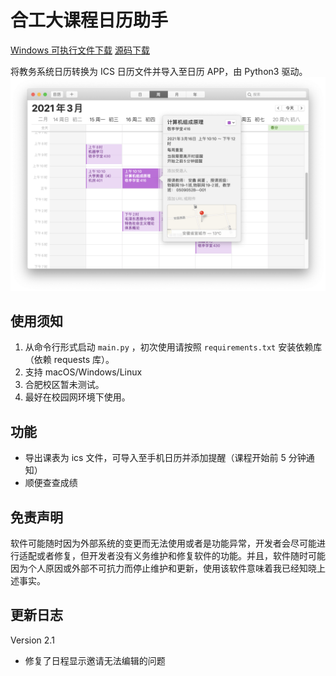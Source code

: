 # 合工大课程日历助手

[Windows 可执行文件下载](https://github.com/KiMNOtri/hfutpluspy/releases/download/release/hfutpluspy_win.exe)
[源码下载](https://github.com/KiMNOtri/hfutpluspy/releases/download/release/hfutpluspyvfinal.zip)

将教务系统日历转换为 ICS 日历文件并导入至日历 APP，由 Python3 驱动。
![Screenshot](screenshot.png)

## 使用须知
1. 从命令行形式启动 `main.py` ，初次使用请按照 `requirements.txt` 安装依赖库（依赖 requests 库）。
2. 支持 macOS/Windows/Linux
3. 合肥校区暂未测试。
4. 最好在校园网环境下使用。

## 功能
* 导出课表为 ics 文件，可导入至手机日历并添加提醒（课程开始前 5 分钟通知）
* 顺便查查成绩

## 免责声明
软件可能随时因为外部系统的变更而无法使用或者是功能异常，开发者会尽可能进行适配或者修复，但开发者没有义务维护和修复软件的功能。并且，软件随时可能因为个人原因或外部不可抗力而停止维护和更新，使用该软件意味着我已经知晓上述事实。

## 更新日志
Version 2.1
* 修复了日程显示邀请无法编辑的问题

